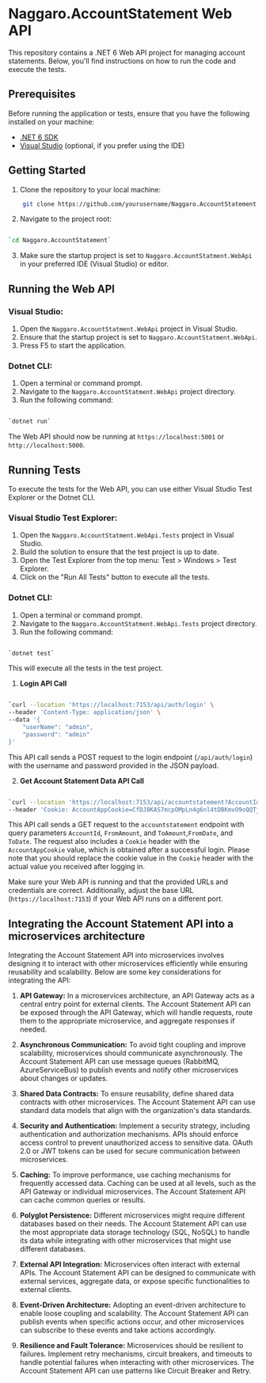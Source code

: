 # Naggaro.AccountStatement Web API

This repository contains a .NET 6 Web API project for managing account statements. Below, you'll find instructions on how to run the code and execute the tests.

## Prerequisites

Before running the application or tests, ensure that you have the following installed on your machine:

- [.NET 6 SDK](https://dotnet.microsoft.com/download/dotnet/6.0)
- [Visual Studio](https://visualstudio.microsoft.com/) (optional, if you prefer using the IDE)

## Getting Started

1. Clone the repository to your local machine:
```bash
    git clone https://github.com/yourusername/Naggaro.AccountStatement.git 
```
2.  Navigate to the project root:

```bash

`cd Naggaro.AccountStatement` 
```
3.  Make sure the startup project is set to `Naggaro.AccountStatment.WebApi` in your preferred IDE (Visual Studio) or editor.

## Running the Web API

### Visual Studio:

1.  Open the `Naggaro.AccountStatment.WebApi` project in Visual Studio.
2.  Ensure that the startup project is set to `Naggaro.AccountStatment.WebApi`.
3.  Press F5 to start the application.

### Dotnet CLI:

1.  Open a terminal or command prompt.
2.  Navigate to the `Naggaro.AccountStatment.WebApi` project directory.
3.  Run the following command:

```bash

`dotnet run` 
```
The Web API should now be running at `https://localhost:5001` or `http://localhost:5000`.

## Running Tests

To execute the tests for the Web API, you can use either Visual Studio Test Explorer or the Dotnet CLI.

### Visual Studio Test Explorer:

1.  Open the `Naggaro.AccountStatment.WebApi.Tests` project in Visual Studio.
2.  Build the solution to ensure that the test project is up to date.
3.  Open the Test Explorer from the top menu: Test > Windows > Test Explorer.
4.  Click on the "Run All Tests" button to execute all the tests.

### Dotnet CLI:

1.  Open a terminal or command prompt.
2.  Navigate to the `Naggaro.AccountStatment.WebApi.Tests` project directory.
3.  Run the following command:

```bash

`dotnet test` 
```
This will execute all the tests in the test project.

1.  **Login API Call**

```bash

`curl --location 'https://localhost:7153/api/auth/login' \
--header 'Content-Type: application/json' \
--data '{
    "userName": "admin",
    "password": "admin"
}'
```

This API call sends a POST request to the login endpoint (`/api/auth/login`) with the username and password provided in the JSON payload.

2.  **Get Account Statement Data API Call**

```bash

`curl --location 'https://localhost:7153/api/accountstatement?AccountId=8&FromAmount=3000&ToAmount=3000' \
--header 'Cookie: AccountAppCookie=CfDJ8KAS7mcpOMpLn4g6nl4tDBKmvO9oQQTjmZC15nNrkaRBFmE21HGDx0ylWaO6ZBsFEZyAq2icqxPG3w4w9uM7loP_rVM-MP7Nteyg0F6ycj0IvzG3-_3qmnna1SvCwNU7vh5Xc8NoPNO6MaY-ikgM2N__P_BxYLahSY2cJv_NPRt5xdZeO_mdmLvPZq15ZgCZzOjJvBzp_0PHB24Wah7bUKIghseC7A4NxXo76E0Ox8qcPPyTb8ol2EyySw3CFFLQ6lVL2O8JWXSL0_t9uJeYV_pDry0XJ52LpEqIHCbnylYCdMvsX7gZCsayZYfGjq41YAVAG9lym_mfYU3GLOIowvx23twdJDwL6buhVbzdTH_nC92WSDPe4oXb6pYncISaTD1Azeg69PTMPnH99Z_ogs3ppY2D_0MX9T-WaRySUBSc44baZnm1stDhWd7DtTGsqsAOristAEpGuLTkQ_L9vHAxlVBobao-WUGRmQ-pBFDb_rJjOZ_012L9HWEmzjy2S6oajL6yuOrFpheNYM6NrATcJfV00m8QnZKqxFJMO67g2PyCDhTqq8v721hCm0AxpoA-wl25uYxn-JpJrQbn3lKrshvp0D5W1-Xujv38MKUasmBrwxI-OwET3gGT3-rks0-Qx6LfD4FyGFTR_PHyE0ayIzbV4_2i4FbqKhtQUdmESNANpghulK67EzCLGnyX2cvSzkRvp0hGecbuIr1ADBbBQNtTlJqUIR6oZTCa1e1OhX9dopfMLsGhKDIrJdpG9NUZl7xxoBCMoi3WBn5N0nXIeFbBkdIFjaL5Q27MODMvkS4CFbYd_4R1TNhT5TYZo_bo2u_EF9WEF9cCq0z0Jf4'
```

This API call sends a GET request to the `accountstatement` endpoint with query parameters `AccountId`, `FromAmount`, and `ToAmount`,`FromDate`, and `ToDate`. The request also includes a `Cookie` header with the `AccountAppCookie` value, which is  obtained after a successful login. Please note that you should replace the cookie value in the `Cookie` header with the actual value you received after logging in.

Make sure your Web API is running and that the provided URLs and credentials are correct. Additionally, adjust the base URL (`https://localhost:7153`) if your Web API runs on a different port.


## Integrating the Account Statement API into a microservices architecture
Integrating the Account Statement API into microservices involves designing it to interact with other microservices efficiently while ensuring reusability and scalability. Below are some key considerations for integrating the API:

1.  **API Gateway:** In a microservices architecture, an API Gateway acts as a central entry point for external clients. The Account Statement API can be exposed through the API Gateway, which will handle requests, route them to the appropriate microservice, and aggregate responses if needed.
    
2.  **Asynchronous Communication:** To avoid tight coupling and improve scalability, microservices should communicate asynchronously. The Account Statement API can use message queues (RabbitMQ, AzureServiceBus) to publish events and notify other microservices about changes or updates.
    
3.  **Shared Data Contracts:** To ensure reusability, define shared data contracts with other microservices. The Account Statement API can use standard data models that align with the organization's data standards.
    
4.  **Security and Authentication:** Implement a security strategy, including authentication and authorization mechanisms. APIs should enforce access control to prevent unauthorized access to sensitive data. OAuth 2.0 or JWT tokens can be used for secure communication between microservices.
    
5.  **Caching:** To improve performance, use caching mechanisms for frequently accessed data. Caching can be used at all levels, such as the API Gateway or individual microservices. The Account Statement API can cache common queries or results.
    
6.  **Polyglot Persistence:** Different microservices might require different databases based on their needs. The Account Statement API can use the most appropriate data storage technology (SQL, NoSQL) to handle its data while integrating with other microservices that might use different databases.
    
7.  **External API Integration:** Microservices often interact with external APIs. The Account Statement API can be designed to communicate with external services, aggregate data, or expose specific functionalities to external clients.
    
8.  **Event-Driven Architecture:**  Adopting an event-driven architecture to enable loose coupling and scalability. The Account Statement API can publish events when specific actions occur, and other microservices can subscribe to these events and take actions accordingly.
    
9.  **Resilience and Fault Tolerance:** Microservices should be resilient to failures. Implement retry mechanisms, circuit breakers, and timeouts to handle potential failures when interacting with other microservices. The Account Statement API can use patterns like Circuit Breaker and Retry.
